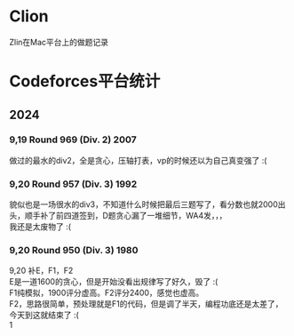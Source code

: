 # Clion
Zlin在Mac平台上的做题记录

# Codeforces平台统计
## 2024
### 9,19 Round 969 (Div. 2)  2007  
做过的最水的div2，全是贪心，压轴打表，vp的时候还以为自己真变强了 :(  
  
### 9,20 Round 957 (Div. 3)  1992  
貌似也是一场很水的div3，不知道什么时候把最后三题写了，看分数也就2000出头，顺手补了前四道签到，D题贪心漏了一堆细节，WA4发，，，  
我还是太废物了 :(  
  
### 9,20 Round 950 (Div. 3)  1980  
9,20 补E，F1，F2  
E是一道1600的贪心，但是开始没看出规律写了好久，毁了 :(  
F1纯模拟，1900评分虚高。F2评分2400，感觉也虚高。  
F2，思路很简单，预处理就是F1的代码，但是调了半天，编程功底还是太差了，今天到这就结束了 :(  
1
